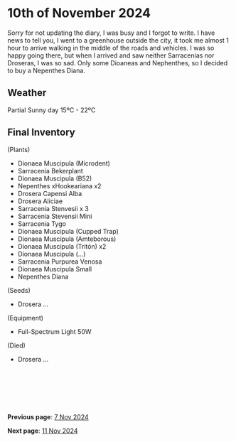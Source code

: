# 10th of November 2024

Sorry for not updating the diary, I was busy and I forgot to write. I have news to tell you, I went to a greenhouse outside the city, it took me almost 1 hour to arrive walking in the middle of the roads and vehicles. I was so happy going there, but when I arrived and saw neither Sarracenias nor Droseras, I was so sad. Only some Dioaneas and Nephenthes, so I decided to buy a Nepenthes Diana.




## Weather

Partial Sunny  day 15ºC - 22ºC


## Final Inventory

(Plants)
- Dionaea Muscipula (Microdent)
- Sarracenia Bekerplant
- Dionaea Muscipula (B52)
- Nepenthes xHookeariana x2
- Drosera Capensi Alba
- Drosera Aliciae
- Sarracenia Stenvesii x 3
- Sarracenia Stevensii Mini
- Sarracenia Tygo
- Dionaea Muscipula (Cupped Trap)
- Dionaea Muscipula (Amteborous)
- Dionaea Muscipula (Tritón) x2
- Dionaea Muscipula (...)
- Sarracenia Purpurea Venosa
- Dionaea Muscipula Small
- Nepenthes Diana

(Seeds)
- Drosera ...

(Equipment)
- Full-Spectrum Light 50W

(Died)
- Drosera ...

<br>
<br>
<br>
<br>
<br>

**Previous page**: <a href="./7_nov_2024">7 Nov 2024</a>

**Next page**: <a href="./11_nov_2024">11 Nov 2024</a>
<br>
<br>
<br>
<br>
<br>
<br>